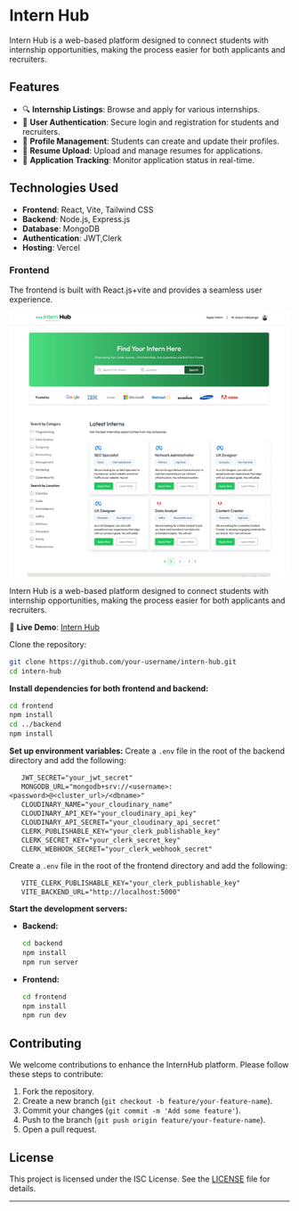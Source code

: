 # Intern Hub

Intern Hub is a web-based platform designed to connect students with internship opportunities, making the process easier for both applicants and recruiters.


## Features
- 🔍 **Internship Listings**: Browse and apply for various internships.
- 👤 **User Authentication**: Secure login and registration for students and recruiters.
- 📝 **Profile Management**: Students can create and update their profiles.
- 📄 **Resume Upload**: Upload and manage resumes for applications.
- 📩 **Application Tracking**: Monitor application status in real-time.


## Technologies Used
- **Frontend**: React, Vite, Tailwind CSS
- **Backend**: Node.js, Express.js
- **Database**: MongoDB
- **Authentication**: JWT,Clerk
- **Hosting**: Vercel

### Frontend

The frontend is built with React.js+vite and provides a seamless user experience.

![Frontend Interface](client/src/assets/src.jpg)


Intern Hub is a web-based platform designed to connect students with internship opportunities, making the process easier for both applicants and recruiters.

🚀 **Live Demo**: [Intern Hub](https://intern-hub-client.vercel.app/)  


Clone the repository:
   ```sh
   git clone https://github.com/your-username/intern-hub.git
   cd intern-hub
 ```
 **Install dependencies for both frontend and backend:**
   ```sh
   cd frontend
   npm install
   cd ../backend
   npm install
   ```

 **Set up environment variables:**
   Create a `.env` file in the root of the backend directory and add the following:
   ```
      JWT_SECRET="your_jwt_secret"
      MONGODB_URL="mongodb+srv://<username>:<password>@<cluster_url>/<dbname>"
      CLOUDINARY_NAME="your_cloudinary_name"
      CLOUDINARY_API_KEY="your_cloudinary_api_key"
      CLOUDINARY_API_SECRET="your_cloudinary_api_secret"
      CLERK_PUBLISHABLE_KEY="your_clerk_publishable_key"
      CLERK_SECRET_KEY="your_clerk_secret_key"
      CLERK_WEBHOOK_SECRET="your_clerk_webhook_secret"

   ```

 Create a `.env` file in the root of the frontend directory and add the following:
   ```
      VITE_CLERK_PUBLISHABLE_KEY="your_clerk_publishable_key"
      VITE_BACKEND_URL="http://localhost:5000"
   ```

 **Start the development servers:**
   - **Backend:**
     ```sh
     cd backend
     npm install
     npm run server
     ```
   - **Frontend:**
     ```sh
     cd frontend
     npm install
     npm run dev
     ```

   ## Contributing

We welcome contributions to enhance the InternHub platform. Please follow these steps to contribute:

1. Fork the repository.
2. Create a new branch (`git checkout -b feature/your-feature-name`).
3. Commit your changes (`git commit -m 'Add some feature'`).
4. Push to the branch (`git push origin feature/your-feature-name`).
5. Open a pull request.

## License

This project is licensed under the ISC License. See the [LICENSE](LICENSE) file for details.

---

